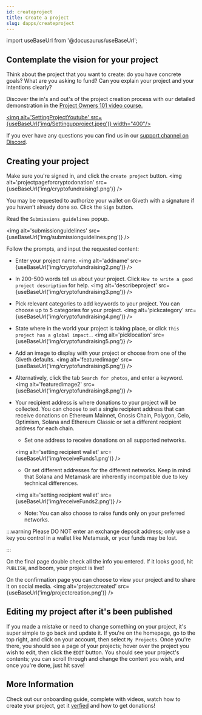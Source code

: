 ```yaml
---
id: createproject
title: Create a project
slug: dapps/createproject
---
```

import useBaseUrl from '@docusaurus/useBaseUrl';

## Contemplate the vision for your project
Think about the project that you want to create: do you have concrete goals? What are you asking to fund? Can you explain your project and your intentions clearly?

Discover the in's and out's of the project creation process with our detailed demonstration in the [Project Owners 101 video course.](https://youtube.com/playlist?list=PL4Artm1rmCWFi-qEkOtjl9nL4tojSIIKm&si=EnSIkaIECMiOmarE)

[<img alt='SettingProjectYoutube' src={useBaseUrl('img/Settingupproject.jpeg')} width="400"/>](https://youtube.com/watch?v=sOtvDCAqV88&si=EnSIkaIECMiOmarE)

If you ever have any questions you can find us in our [support channel on Discord](https://discord.com/channels/679428761438912522/835168432520429578).

## Creating your project
 Make sure you're signed in, and click the `create project` button.
 <img alt='projectpageforcryptodonation' src={useBaseUrl('img/cryptofundraising1.png')} />

 You may be requested to authorize your wallet on Giveth with a signature if you haven’t already done so. Click the `Sign` button.

Read the `Submissions guidelines` popup.

<img alt='submissionguidelines' src={useBaseUrl('img/submissionguidelines.png')} />

Follow the prompts, and input the requested content:

 - Enter your project name.
<img alt='addname' src={useBaseUrl('img/cryptofundraising2.png')} />

 - In 200-500 words tell us about your project. Click `How to write a good project description` for help.
 <img alt='describeproject' src={useBaseUrl('img/cryptofundraising3.png')} />

 - Pick relevant categories to add keywords to your project. You can choose up to 5 categories for your project.
 <img alt='pickcategory' src={useBaseUrl('img/cryptofundraising4.png')} />

 - State where in the world your project is taking place, or click `This project has a global impact.`.
<img alt='picklocation' src={useBaseUrl('img/cryptofundraising5.png')} />

 - Add an image to display with your project or choose from one of the Giveth defaults.
 <img alt='featuredimage' src={useBaseUrl('img/cryptofundraising6.png')} />

 - Alternatively, click the tab `Search for photos`, and enter a keyword.
 <img alt='featuredimage2' src={useBaseUrl('img/cryptofundraising8.png')} />

 - Your recipient address is where donations to your project will be collected. You can choose to set a single recipient address that can receive donations on Ethereum Mainnet, Gnosis Chain, Polygon, Celo, Optimism, Solana and Ethereum Classic or set a different recipient address for each chain. 

    * Set one address to receive donations on all supported networks.
    
    <img alt='setting recipient wallet' src={useBaseUrl('img/receiveFunds1.png')} />

    * Or set different addresses for the different networks. Keep in mind that Solana and Metamask are inherently incompatible due to key technical differences.

    <img alt='setting recipient wallet' src={useBaseUrl('img/receiveFunds2.png')} />
    
    * Note: You can also choose to raise funds only on your preferred networks.

:::warning
Please DO NOT enter an exchange deposit address; only use a key you control in a wallet like Metamask, or your funds may be lost. 

:::

On the final page double check all the info you entered. If it looks good, hit `PUBLISH`, and boom, your project is live! 

On the confirmation page you can choose to view your project and to share it on social media.
 <img alt='projectcreated' src={useBaseUrl('img/projectcreation.png')} />


## Editing my project after it's been published
If you made a mistake or need to change something on your project, it's super simple to go back and update it. If you're on the homepage, go to the top right, and click on your account, then select `My Projects`. Once you're there, you should see a page of your projects; hover over the project you wish to edit, then click the `EDIT` button. You should see your project's contents; you can scroll through and change the content you wish, and once you're done, just hit save!


## More Information
Check out our onboarding guide, complete with videos, watch how to create your project, get it [verfied](./projectVerification.md) and how to get donations! 
